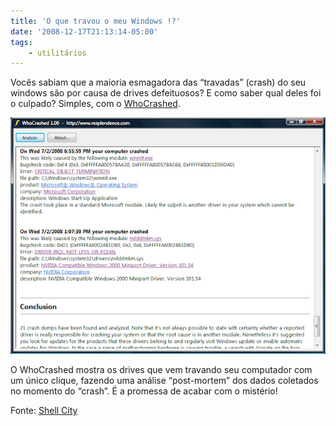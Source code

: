 ```yaml
---
title: 'O que travou o meu Windows !?'
date: '2008-12-17T21:13:14-05:00'
tags:
    - utilitários
---
```


Vocês sabiam que a maioria esmagadora das “travadas” (crash) do seu windows são por causa de drives defeituosos? E como saber qual deles foi o culpado? Simples, com o [WhoCrashed](http://www.resplendence.com/whocrashed).

[![whocrashed_screen](/wp-content/uploads/2008/12/whocrashed_screen.jpg "whocrashed_screen")](/wp-content/uploads/2008/12/whocrashed_screen.jpg)

O WhoCrashed mostra os drives que vem travando seu computador com um único clique, fazendo uma análise “post-mortem” dos dados coletados no momento do “crash”. É a promessa de acabar com o mistério!

Fonte: [Shell City](http://shellcity.net/)
